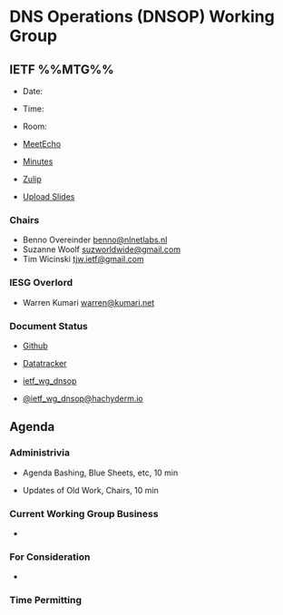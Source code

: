 
# DNS Operations (DNSOP) Working Group

## IETF %%MTG%%

* Date:
* Time:
* Room:

* [MeetEcho](https://meetings.conf.meetecho.com/ietf%%MTG%%/?group=dnsop&short=&item=1)
* [Minutes](https://codimd.ietf.org/notes-ietf-%%MTG%%-dnsop)
* [Zulip](https://zulip.ietf.org/#narrow/stream/dnsop)
* [Upload Slides](https://datatracker.ietf.org/meeting/%%MTG%%/session/dnsop)

### Chairs

* Benno Overeinder [benno@nlnetlabs.nl](benno@nlnetlabs.nl)
* Suzanne Woolf [suzworldwide@gmail.com](suzworldwide@gmail.com)
* Tim Wicinski [tjw.ietf@gmail.com](tjw.ietf@gmail.com)

### IESG Overlord

* Warren Kumari [warren@kumari.net](warren@kumari.net)

### Document Status

* [Github](https://github.com/ietf-wg-dnsop/wg-materials/blob/main/dnsop-document-status.md)
* [Datatracker](https://datatracker.ietf.org/wg/dnsop/documents/)

* [ietf_wg_dnsop](https://twitter.com/ietf_wg_dnsop)
* [@ietf_wg_dnsop@hachyderm.io](https://hachyderm.io/@ietf_wg_dnsop)

## Agenda

### Administrivia

* Agenda Bashing, Blue Sheets, etc,  10 min

* Updates of Old Work, Chairs, 10 min

### Current Working Group Business

*


### For Consideration

*


### Time Permitting

